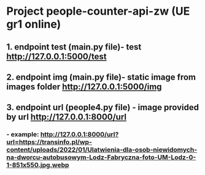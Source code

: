 # Project people-counter-api-zw (UE gr1 online)

## 1. endpoint test (main.py file)- test  http://127.0.0.1:5000/test

## 2. endpoint img (main.py file)-  static image from images folder  http://127.0.0.1:5000/img

## 3. endpoint url (people4.py file) - image provided by url  http://127.0.0.1:8000/url
### - example: http://127.0.0.1:8000/url?url=https://transinfo.pl/wp-content/uploads/2022/01/Ulatwienia-dla-osob-niewidomych-na-dworcu-autobusowym-Lodz-Fabryczna-foto-UM-Lodz-0-1-851x550.jpg.webp
